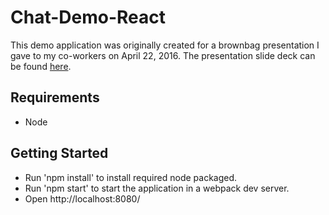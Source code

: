 Chat-Demo-React
=====
This demo application was originally created for a brownbag presentation I gave to my co-workers on April 22, 2016.  The presentation slide deck can be found [here](http://www.slideshare.net/RobQuick2/introduction-to-react-71765569).

Requirements
-----
* Node

Getting Started
-----
* Run 'npm install' to install required node packaged.
* Run 'npm start' to start the application in a webpack dev server.
* Open http://localhost:8080/
